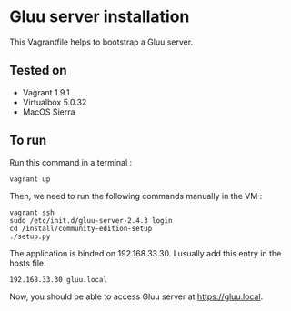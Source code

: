 # Gluu server installation

This Vagrantfile helps to bootstrap a Gluu server.

## Tested on

- Vagrant 1.9.1
- Virtualbox 5.0.32
- MacOS Sierra

## To run

Run this command in a terminal :

    vagrant up

Then, we need to run the following commands manually in the VM :

    vagrant ssh
    sudo /etc/init.d/gluu-server-2.4.3 login
    cd /install/community-edition-setup
    ./setup.py

The application is binded on 192.168.33.30. I usually add this entry in the hosts file.

    192.168.33.30 gluu.local

Now, you should be able to access Gluu server at https://gluu.local.
